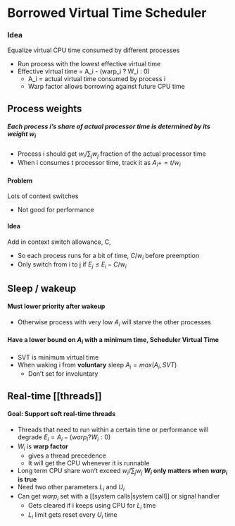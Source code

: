 # Borrowed Virtual Time Scheduler
### Idea
Equalize virtual CPU time consumed by different processes
* Run process with the lowest effective virtual time
* Effective virtual time = A_i - (warp_i ? W_i : 0)
	* A_i = actual virtual time consumed by process i
	* Warp factor allows borrowing against future CPU time

## Process weights
##### Each process i’s share of actual processor time is determined by its weight $w_i$
* Process i should get $w_i/\sum_jw_j$ fraction of the actual processor time
* When i consumes t processor time, track it as $A_i += t/w_i$
#### Problem
Lots of context switches
* Not good for performance
#### Idea
Add in context switch allowance, C,
* So each process runs for a bit of time, $C/w_i$ before preemption
* Only switch from i to j if $E_j\leq E_i-C/w_i$

## Sleep / wakeup
#### Must lower priority after wakeup
* Otherwise process with very low $A_i$ will starve the other processes
#### Have a lower bound on $A_i$ with a minimum time, Scheduler Virtual Time
* SVT is minimum virtual time
* When waking i from **voluntary** sleep $A_i = max(A_i, SVT)$
	* Don’t set for involuntary

## Real-time [[threads]]
#### Goal: Support soft real-time threads
* Threads that need to run within a certain time or performance will degrade
$E_i=A_i-(warp_i ? W_i : 0)$
* $W_i$ is **warp factor**
	* gives a thread precedence
	* It will get the CPU whenever it is runnable
* Long term CPU share won’t exceed $w_i/\sum_j w_j$
**$W_i$ only matters when $warp_i$ is true**
* Need two other parameters $L_i$ and $U_i$
* Can get $warp_i$ set with a [[system calls|system call]] or signal handler
	* Gets cleared if i keeps using CPU for $L_i$ time
	* $L_i$ limit gets reset every $U_i$ time
